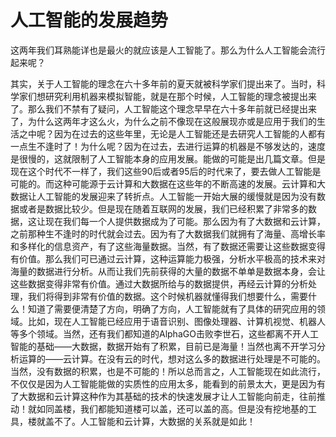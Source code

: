 # 人工智能的发展趋势  

这两年我们耳熟能详也是最火的就应该是人工智能了。那么为什么人工智能会流行起来呢？  

其实，关于人工智能的理念在六十多年前的夏天就被科学家们提出来了。当时，科学家们想研究利用机器来模拟智能，就是在那个时候，人工智能的理念被提出来了。那么我们不禁有了疑问，人工智能这个理念早早在六十多年前就已经提出来了，为什么这两年才这么火，为什么之前不像现在这般展现亦或是应用于我们的生活之中呢？因为在过去的这些年里，无论是人工智能还是去研究人工智能的人都有一点生不逢时了！为什么呢？因为在过去，去进行运算的机器是不够发达的，速度是很慢的，这就限制了人工智能本身的应用发展。能做的可能是出几篇文章。但是现在这个时代不一样了，我们这些90后或者95后的时代来了，要去做人工智能是可能的。而这种可能源于云计算和大数据在这些年的不断高速的发展。云计算和大数据让人工智能的发展迎来了转折点。人工智能一开始大展的缓慢就是因为没有数据或者是数据比较少。但是现在随着互联网的发展，我们已经积累了非常多的数据，这让现在我们每一个人提供数据成为了可能。那么因为有了大数据和云计算，之前那种生不逢时的时代就会过去。因为有了大数据我们就拥有了海量、高增长率和多样化的信息资产，有了这些海量数据。当然，有了数据还需要让这些数据变得有价值。那么我们可已通过云计算，这种运算能力极强，分析水平极高的技术来对海量的数据进行分析。从而让我们先前获得的大量的数据不单单是数据本身，会让这些数据变得非常有价值。通过大数据所给与的数据提供，再经云计算的分析处理，我们将得到非常有价值的数据。这个时候机器就懂得我们想要什么，需要什么！知道了需要便清楚了方向，明确了方向，人工智能就有了具体的研究应用的领域。比如，现在人工智能已经应用于语音识别、图像处理器、计算机视觉、机器人等多个领域。当然，还有我们都知道的AlphaGO击败李世石，这些都离不开人工智能的基础——大数据，数据开始有了积累，目前已是海量！当然也离不开学习分析运算的——云计算。在没有云的时代，想对这么多的数据进行处理是不可能的。当然，没有数据的积累，也是不可能的！所以总而言之，人工智能现在如此流行，不仅仅是因为人工智能能做的实质性的应用太多，能看到的前景太大，更是因为有了大数据和云计算这种作为其基础的技术的快速发展才让人工智能向前走，往前推动！就如同盖楼，我们都能知道楼可以盖，还可以盖的高。但是没有挖地基的工具，楼就盖不了。人工智能和云计算，大数据的关系就是如此！